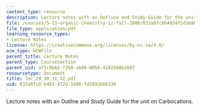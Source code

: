 ```yaml
---
content_type: resource
description: Lecture notes with an Outline and Study Guide for the unit on Carbocations.
file: /courses/5-13-organic-chemistry-ii-fall-2006/032a0fc0b4934f2d1680fd2942b66338_lec_29_30_31_32.pdf
file_type: application/pdf
learning_resource_types:
- Lecture Notes
license: https://creativecommons.org/licenses/by-nc-sa/4.0/
ocw_type: OCWFile
parent_title: Lecture Notes
parent_type: CourseSection
parent_uid: a71c9bb2-72b8-ab08-0056-4102588b2607
resourcetype: Document
title: lec_29_30_31_32.pdf
uid: 032a0fc0-b493-4f2d-1680-fd2942b66338
---
```

Lecture notes with an Outline and Study Guide for the unit on Carbocations.